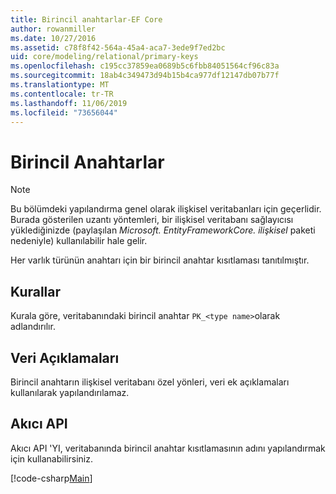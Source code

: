 ```yaml
---
title: Birincil anahtarlar-EF Core
author: rowanmiller
ms.date: 10/27/2016
ms.assetid: c78f8f42-564a-45a4-aca7-3ede9f7ed2bc
uid: core/modeling/relational/primary-keys
ms.openlocfilehash: c195cc37859ea0689b5c6fbb84051564cf96c83a
ms.sourcegitcommit: 18ab4c349473d94b15b4ca977df12147db07b77f
ms.translationtype: MT
ms.contentlocale: tr-TR
ms.lasthandoff: 11/06/2019
ms.locfileid: "73656044"
---
```

# <a name="primary-keys"></a>Birincil Anahtarlar

> [!NOTE]  
> Bu bölümdeki yapılandırma genel olarak ilişkisel veritabanları için geçerlidir. Burada gösterilen uzantı yöntemleri, bir ilişkisel veritabanı sağlayıcısı yüklediğinizde (paylaşılan *Microsoft. EntityFrameworkCore. ilişkisel* paketi nedeniyle) kullanılabilir hale gelir.

Her varlık türünün anahtarı için bir birincil anahtar kısıtlaması tanıtılmıştır.

## <a name="conventions"></a>Kurallar

Kurala göre, veritabanındaki birincil anahtar `PK_<type name>`olarak adlandırılır.

## <a name="data-annotations"></a>Veri Açıklamaları

Birincil anahtarın ilişkisel veritabanı özel yönleri, veri ek açıklamaları kullanılarak yapılandırılamaz.

## <a name="fluent-api"></a>Akıcı API

Akıcı API 'YI, veritabanında birincil anahtar kısıtlamasının adını yapılandırmak için kullanabilirsiniz.

[!code-csharp[Main](../../../../samples/core/Modeling/FluentAPI/Relational/KeyName.cs?name=KeyName&highlight=9)]
